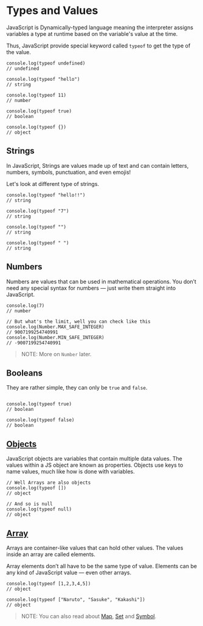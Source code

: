 # Types and Values

JavaScript is Dynamically-typed language meaning the interpreter assigns variables a type at runtime based on the variable's value at the time.

Thus, JavaScript provide special keyword called `typeof` to get the type of the value.

```javascript,editable
console.log(typeof undefined)
// undefined

console.log(typeof "hello")
// string

console.log(typeof 11)
// number

console.log(typeof true)
// boolean

console.log(typeof {})
// object
```

<!-- ## Primitives -->

## Strings

In JavaScript, Strings are values made up of text and can contain letters, numbers, symbols, punctuation, and even emojis!

Let's look at different type of strings.

```javascript,editable
console.log(typeof "hello!!")
// string

console.log(typeof "7")
// string

console.log(typeof "")
// string

console.log(typeof " ")
// string

```

## Numbers

Numbers are values that can be used in mathematical operations. You don’t need any special syntax for numbers — just write them straight into JavaScript.

```javascript,editable
console.log(7)
// number

// But what's the limit, well you can check like this
console.log(Number.MAX_SAFE_INTEGER)
// 9007199254740991
console.log(Number.MIN_SAFE_INTEGER)
// -9007199254740991
```

> NOTE:
> More on `Number` later.

## Booleans

They are rather simple, they can only be `true` and `false`.

```javascript,editable

console.log(typeof true)
// boolean

console.log(typeof false)
// boolean

```

## [Objects]()

JavaScript objects are variables that contain multiple data values. The values within a JS object are known as properties. Objects use keys to name values, much like how is done with variables.

```javascript,editable
// Well Arrays are also objects
console.log(typeof [])
// object

// And so is null
console.log(typeof null)
// object
```

## [Array]()

Arrays are container-like values that can hold other values. The values inside an array are called elements.

Array elements don’t all have to be the same type of value. Elements can be any kind of JavaScript value — even other arrays.

```javascript,editable
console.log(typeof [1,2,3,4,5])
// object

console.log(typeof ["Naruto", "Sasuke", "Kakashi"])
// object
```

> NOTE:
> You can also read about [Map](https://developer.mozilla.org/en-US/docs/Web/JavaScript/Reference/Global_Objects/Map), [Set](https://developer.mozilla.org/en-US/docs/Web/JavaScript/Reference/Global_Objects/Set) and [Symbol](https://developer.mozilla.org/en-US/docs/Web/JavaScript/Reference/Global_Objects/Symbol).
